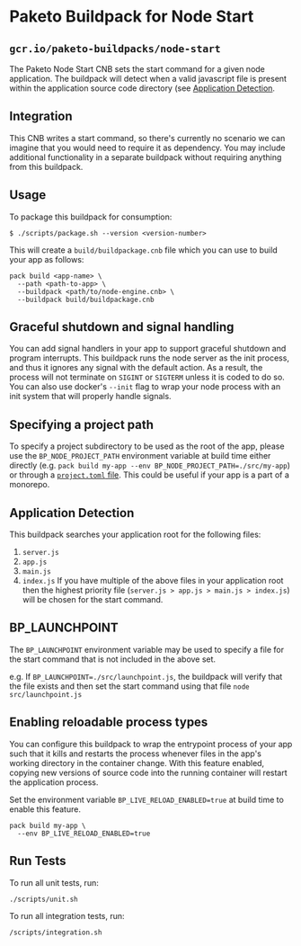 # Paketo Buildpack for Node Start
## `gcr.io/paketo-buildpacks/node-start`

The Paketo Node Start CNB sets the start command for a given node application.
The buildpack will detect when a valid javascript file is present within the 
application source code directory (see [Application Detection](#application-detection).

## Integration

This CNB writes a start command, so there's currently no scenario we can
imagine that you would need to require it as dependency. You may include additional
functionality in a separate buildpack without requiring anything from this buildpack.

## Usage

To package this buildpack for consumption:

```shell
$ ./scripts/package.sh --version <version-number>
```

This will create a `build/buildpackage.cnb` file which you can use to build your app as follows:
```shell
pack build <app-name> \
  --path <path-to-app> \
  --buildpack <path/to/node-engine.cnb> \
  --buildpack build/buildpackage.cnb
```

## Graceful shutdown and signal handling

You can add signal handlers in your app to support graceful shutdown and
program interrupts. This buildpack runs the node server as the init process,
and thus it ignores any signal with the default action. As a result, the
process will not terminate on `SIGINT` or `SIGTERM` unless it is coded to do
so. You can also use docker's `--init` flag to wrap your node process with an
init system that will properly handle signals.

## Specifying a project path

To specify a project subdirectory to be used as the root of the app, please use
the `BP_NODE_PROJECT_PATH` environment variable at build time either directly
(e.g. `pack build my-app --env BP_NODE_PROJECT_PATH=./src/my-app`) or through a
[`project.toml` file](https://github.com/buildpacks/spec/blob/main/extensions/project-descriptor.md).
This could be useful if your app is a part of a monorepo.

## Application Detection

This buildpack searches your application root for the following files:
1. `server.js`
1. `app.js`
1. `main.js`
1. `index.js`
If you have multiple of the above files in your application root then the
highest priority file (`server.js > app.js > main.js > index.js`) will be
chosen for the start command.

## BP_LAUNCHPOINT

The `BP_LAUNCHPOINT` environment variable may be used to specify a file for the
start command that is not included in the above set.

e.g. If `BP_LAUNCHPOINT=./src/launchpoint.js`, the buildpack will verify that
the file exists and then set the start command using that file `node src/launchpoint.js`

## Enabling reloadable process types

You can configure this buildpack to wrap the entrypoint process of your app
such that it kills and restarts the process whenever files in the app's working
directory in the container change. With this feature enabled, copying new
versions of source code into the running container will restart the application process.

Set the environment variable `BP_LIVE_RELOAD_ENABLED=true` at build time to enable this feature.

```shell
pack build my-app \
  --env BP_LIVE_RELOAD_ENABLED=true
````

## Run Tests

To run all unit tests, run:
```shell
./scripts/unit.sh
```

To run all integration tests, run:
```shell
/scripts/integration.sh
```
